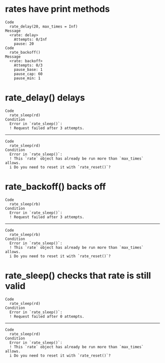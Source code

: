 # rates have print methods

    Code
      rate_delay(20, max_times = Inf)
    Message
      <rate: delay>
        Attempts: 0/Inf
        pause: 20
    Code
      rate_backoff()
    Message
      <rate: backoff>
        Attempts: 0/3
        pause_base: 1
        pause_cap: 60
        pause_min: 1

# rate_delay() delays

    Code
      rate_sleep(rd)
    Condition
      Error in `rate_sleep()`:
      ! Request failed after 3 attempts.

---

    Code
      rate_sleep(rd)
    Condition
      Error in `rate_sleep()`:
      ! This `rate` object has already be run more than `max_times` allows.
      i Do you need to reset it with `rate_reset()`?

# rate_backoff() backs off

    Code
      rate_sleep(rb)
    Condition
      Error in `rate_sleep()`:
      ! Request failed after 3 attempts.

---

    Code
      rate_sleep(rb)
    Condition
      Error in `rate_sleep()`:
      ! This `rate` object has already be run more than `max_times` allows.
      i Do you need to reset it with `rate_reset()`?

# rate_sleep() checks that rate is still valid

    Code
      rate_sleep(rd)
    Condition
      Error in `rate_sleep()`:
      ! Request failed after 0 attempts.

---

    Code
      rate_sleep(rd)
    Condition
      Error in `rate_sleep()`:
      ! This `rate` object has already be run more than `max_times` allows.
      i Do you need to reset it with `rate_reset()`?

